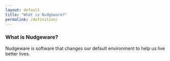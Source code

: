 ```yaml
---
layout: default
title: "What is Nudgeware?"
permalink: /definition/
---
```


### What is Nudgeware?

Nudgeware is software that changes our default environment to help us live better lives.
